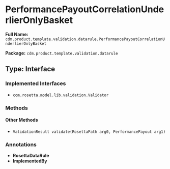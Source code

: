 # PerformancePayoutCorrelationUnderlierOnlyBasket

**Full Name:** `cdm.product.template.validation.datarule.PerformancePayoutCorrelationUnderlierOnlyBasket`

**Package:** `cdm.product.template.validation.datarule`

## Type: Interface

### Implemented Interfaces

- `com.rosetta.model.lib.validation.Validator`

### Methods

#### Other Methods

- `ValidationResult validate(RosettaPath arg0, PerformancePayout arg1)`

### Annotations

- **RosettaDataRule**
- **ImplementedBy**

